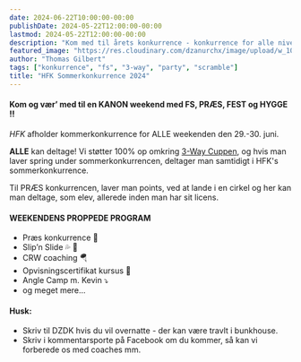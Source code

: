 ```yaml
---
date: 2024-06-22T10:00:00-00:00
publishDate: 2024-05-22T12:00:00-00:00
lastmod: 2024-05-22T12:00:00-00:00
description: "Kom med til årets konkurrence - konkurrence for alle niveauer"
featured_image: "https://res.cloudinary.com/dzanurchx/image/upload/w_1000,ar_16:9,c_fill,g_auto,e_sharpen/v1698592380/bullseye_oupxrf.png"
author: "Thomas Gilbert"
tags: ["konkurrence", "fs", "3-way", "party", "scramble"]
title: "HFK Sommerkonkurrence 2024"
---
```


#### Kom og vær’ med til en KANON weekend med FS, PRÆS, FEST og HYGGE !!
*HFK* afholder kommerkonkurrence for ALLE weekenden den 29.-30. juni.

**ALLE** kan deltage! Vi støtter 100% op omkring [3-Way Cuppen](https://www.cloud-arena.dk/), og hvis man laver spring under sommerkonkurrencen, deltager man samtidigt i HFK's sommerkonkurrence.

Til PRÆS konkurrencen, laver man points, ved at lande i en cirkel og her kan man deltage, som elev, allerede inden man har sit licens.

#### WEEKENDENS PROPPEDE PROGRAM
* Præs konkurrence 🎯
* Slip’n Slide 💦 🦛
* CRW coaching 🪂
* Opvisningscertifikat kursus 📜
* Angle Camp m. Kevin ⤵
* og meget mere...

#### Husk:
* Skriv til DZDK hvis du vil overnatte - der kan være travlt i bunkhouse.
* Skriv i kommentarsporte på Facebook om du kommer, så kan vi forberede os med coaches mm.
